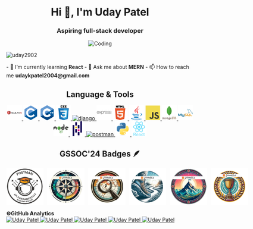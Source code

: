 <h1 align="center">Hi 👋, I'm Uday Patel</h1>
<h3 align="center">Aspiring full-stack developer</h3>
<p align="center"><img alt="Coding" width="480" height="360" src="https://raw.githubusercontent.com/sanjay-kv/sanjay-kv/main/Assets/illustration.png"></p>
<p align="left"> <img src="https://komarev.com/ghpvc/?username=uday2902&label=Profile%20views&color=0e75b6&style=flat" alt="uday2902" /> </p>
- 🌱 I’m currently learning <B>React</B>
- 💬 Ask me about <B>MERN</B>
- 📫 How to reach me <B>udaykpatel2004@gmail.com</B>
<p align="left"></p>
<h2 align="center" >Language & Tools</h2>
<p align="center"> <a href="https://angular.io" target="_blank" rel="noreferrer"> <img src="https://raw.githubusercontent.com/devicons/devicon/master/icons/angularjs/angularjs-original-wordmark.svg" alt="angularjs" width="40" height="40"/> </a> <a href="https://www.cprogramming.com/" target="_blank" rel="noreferrer"> <img src="https://raw.githubusercontent.com/devicons/devicon/master/icons/c/c-original.svg" alt="c" width="40" height="40"/> </a> <a href="https://www.w3schools.com/cpp/" target="_blank" rel="noreferrer"> <img src="https://raw.githubusercontent.com/devicons/devicon/master/icons/cplusplus/cplusplus-original.svg" alt="cplusplus" width="40" height="40"/> </a> <a href="https://www.w3schools.com/css/" target="_blank" rel="noreferrer"> <img src="https://raw.githubusercontent.com/devicons/devicon/master/icons/css3/css3-original-wordmark.svg" alt="css3" width="40" height="40"/> </a> <a href="https://www.djangoproject.com/" target="_blank" rel="noreferrer"> <img src="https://cdn.worldvectorlogo.com/logos/django.svg" alt="django" width="40" height="40"/> </a> <a href="https://expressjs.com" target="_blank" rel="noreferrer"> <img src="https://raw.githubusercontent.com/devicons/devicon/master/icons/express/express-original-wordmark.svg" alt="express" width="40" height="40"/> </a> <a href="https://www.w3.org/html/" target="_blank" rel="noreferrer"> <img src="https://raw.githubusercontent.com/devicons/devicon/master/icons/html5/html5-original-wordmark.svg" alt="html5" width="40" height="40"/> </a> <a href="https://www.java.com" target="_blank" rel="noreferrer"> <img src="https://raw.githubusercontent.com/devicons/devicon/master/icons/java/java-original.svg" alt="java" width="40" height="40"/> </a> <a href="https://developer.mozilla.org/en-US/docs/Web/JavaScript" target="_blank" rel="noreferrer"> <img src="https://raw.githubusercontent.com/devicons/devicon/master/icons/javascript/javascript-original.svg" alt="javascript" width="40" height="40"/> </a> <a href="https://www.mongodb.com/" target="_blank" rel="noreferrer"> <img src="https://raw.githubusercontent.com/devicons/devicon/master/icons/mongodb/mongodb-original-wordmark.svg" alt="mongodb" width="40" height="40"/> </a> <a href="https://www.mysql.com/" target="_blank" rel="noreferrer"> <img src="https://raw.githubusercontent.com/devicons/devicon/master/icons/mysql/mysql-original-wordmark.svg" alt="mysql" width="40" height="40"/> </a> <a href="https://nodejs.org" target="_blank" rel="noreferrer"> <img src="https://raw.githubusercontent.com/devicons/devicon/master/icons/nodejs/nodejs-original-wordmark.svg" alt="nodejs" width="40" height="40"/> </a> <a href="https://pandas.pydata.org/" target="_blank" rel="noreferrer"> <img src="https://raw.githubusercontent.com/devicons/devicon/2ae2a900d2f041da66e950e4d48052658d850630/icons/pandas/pandas-original.svg" alt="pandas" width="40" height="40"/> </a> <a href="https://postman.com" target="_blank" rel="noreferrer"> <img src="https://www.vectorlogo.zone/logos/getpostman/getpostman-icon.svg" alt="postman" width="40" height="40"/> </a> <a href="https://www.python.org" target="_blank" rel="noreferrer"><img src="https://raw.githubusercontent.com/devicons/devicon/master/icons/python/python-original.svg" alt="python" width="40" height="40"/> </a> <a href="https://reactjs.org/" target="_blank" rel="noreferrer"> 
   <img src="https://raw.githubusercontent.com/devicons/devicon/master/icons/react/react-original-wordmark.svg" alt="react" width="40" height="40"/> </a> 
</p>
<p align="center" >
<h2 align="center" >GSSOC'24 Badges 🪶</h2>
<div style='display:flex; align-items:center; gap: 10px;' align='center'>
   <img src="https://raw.githubusercontent.com/girlscript/gssoc-website-new/main/public/badges/postman.png" width="100px" height="100px" />
   <img src="https://github.com/girlscript/gssoc-website-new/blob/main/public/badges/1.png" width="100px" height="100px" />
   <img src="https://github.com/girlscript/gssoc-website-new/blob/main/public/badges/2.png" width="100px" height="100px" />
   <img src="https://github.com/girlscript/gssoc-website-new/blob/main/public/badges/3.png" width="100px" height="100px" />
   <img src="https://github.com/girlscript/gssoc-website-new/blob/main/public/badges/4.png" width="100px" height="100px" />
   <img src="https://github.com/girlscript/gssoc-website-new/blob/main/public/badges/5.png" width="100px" height="100px" />
</div>
</p> 

 <summary><b>⚙️GitHub Analytics</b></summary>
 <a href="https://github.com/Uday2902">
    <img height="155em" src="http://github-profile-summary-cards.vercel.app/api/cards/profile-details?username=Uday2902&theme=github_dark" alt="Uday Patel" />
    <img height="155em" src="http://github-profile-summary-cards.vercel.app/api/cards/repos-per-language?username=Uday2902&theme=github_dark" alt="Uday Patel" />
  <img height="155em" src="http://github-profile-summary-cards.vercel.app/api/cards/most-commit-language?username=Uday2902&theme=github_dark" alt="Uday Patel" />
   <img height="155em" src="http://github-profile-summary-cards.vercel.app/api/cards/stats?username=Uday2902&theme=github_dark" alt="Uday Patel" />
    <img height="160em" src="http://github-profile-summary-cards.vercel.app/api/cards/productive-time?username=Uday2902&theme=github_dark&utcOffset=8" alt="Uday Patel" /><br>
